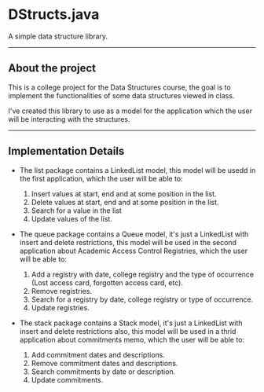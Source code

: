 # DStructs.java

A simple data structure library.

-----------------------------------

## About the project

This is a college project for the Data Structures course, the goal is to implement the functionalities of some data structures viewed in class. 

I've created this library to use as a model for the application which the user will be interacting with the structures.

--------------------------------------

## Implementation Details

- The list package contains a LinkedList model, this model will be usedd in the first application, which the user will be able to:
    
    1. Insert values at start, end and at some position in the list.
    2. Delete values at start, end and at some position in the list.
    3. Search for a value in the list
    4. Update values of the list.

- The queue package contains a Queue model, it's just a LinkedList with insert and delete restrictions, this model will be used in the second application about Academic Access Control Registries, which the user will be able to:

    1. Add a registry with date, college registry and the type of occurrence (Lost access card, forgotten access card, etc).
    2. Remove registries.
    3. Search for a registry by date, college registry or type of occurrence.
    4. Update registries.
    
- The stack package contains a Stack model, it's just a LinkedList with insert and delete restrictions also, this model will be used in a thrid application about commitments memo, which the user will be able to:

    1. Add commitment dates and descriptions.
    2. Remove commitment dates and descriptions.
    3. Search commitments by date or description.
    4. Update commitments.